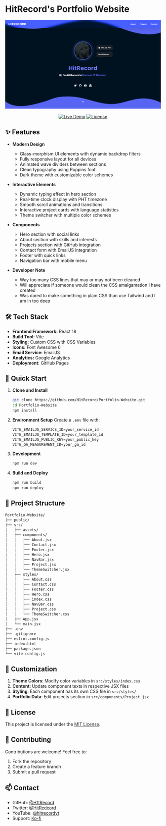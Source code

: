 # HitRecord's Portfolio Website

<div align="center">
  <img src="./public/preview.png" alt="Portfolio Preview" width="600px">
  
  [![Live Demo](https://img.shields.io/badge/Live-Demo-brightgreen.svg)](https://h1trecord.github.io/Portfolio-Website)
  [![License](https://img.shields.io/badge/license-MIT-blue.svg)](LICENSE)
</div>

## ✨ Features

- **Modern Design**
  - Glass-morphism UI elements with dynamic backdrop filters
  - Fully responsive layout for all devices
  - Animated wave dividers between sections
  - Clean typography using Poppins font
  - Dark theme with customizable color schemes

- **Interactive Elements**
  - Dynamic typing effect in hero section
  - Real-time clock display with PHT timezone
  - Smooth scroll animations and transitions
  - Interactive project cards with language statistics
  - Theme switcher with multiple color schemes

- **Components**
  - Hero section with social links
  - About section with skills and interests
  - Projects section with GitHub integration
  - Contact form with EmailJS integration
  - Footer with quick links
  - Navigation bar with mobile menu

- **Developer Note**
  - Way too many CSS lines that may or may not been cleaned
  - Will appreciate if someone would clean the CSS amalgamation I have created
  - Was dared to make something in plain CSS than use Tailwind and I am in too deep

## 🛠️ Tech Stack

- **Frontend Framework:** React 18
- **Build Tool:** Vite
- **Styling:** Custom CSS with CSS Variables
- **Icons:** Font Awesome 6
- **Email Service:** EmailJS
- **Analytics:** Google Analytics
- **Deployment:** GitHub Pages

## 🚀 Quick Start

1. **Clone and Install**
   ```bash
   git clone https://github.com/H1tRecord/Portfolio-Website.git
   cd Portfolio-Website
   npm install
   ```

2. **Environment Setup**
   Create a `.env` file with:
   ```
   VITE_EMAILJS_SERVICE_ID=your_service_id
   VITE_EMAILJS_TEMPLATE_ID=your_template_id
   VITE_EMAILJS_PUBLIC_KEY=your_public_key
   VITE_GA_MEASUREMENT_ID=your_ga_id
   ```

3. **Development**
   ```bash
   npm run dev
   ```

4. **Build and Deploy**
   ```bash
   npm run build
   npm run deploy
   ```

## 📁 Project Structure

```
Portfolio-Website/
├── public/
├── src/
│   ├── assets/
│   ├── components/
│   │   ├── About.jsx
│   │   ├── Contact.jsx
│   │   ├── Footer.jsx
│   │   ├── Hero.jsx
│   │   ├── NavBar.jsx
│   │   ├── Project.jsx
│   │   └── ThemeSwitcher.jsx
│   ├── styles/
│   │   ├── About.css
│   │   ├── Contact.css
│   │   ├── Footer.css
│   │   ├── Hero.css
│   │   ├── index.css
│   │   ├── NavBar.css
│   │   ├── Project.css
│   │   └── ThemeSwitcher.css
│   ├── App.jsx
│   └── main.jsx
├── .env
├── .gitignore
├── eslint.config.js
├── index.html
├── package.json
└── vite.config.js
```

## 🎨 Customization

1. **Theme Colors**: Modify color variables in `src/styles/index.css`
2. **Content**: Update component texts in respective JSX files
3. **Styling**: Each component has its own CSS file in `src/styles/`
4. **Portfolio Data**: Edit projects section in `src/components/Project.jsx`

## 📝 License

This project is licensed under the [MIT License](LICENSE).

## 🤝 Contributing

Contributions are welcome! Feel free to:

1. Fork the repository
2. Create a feature branch
3. Submit a pull request

## 📫 Contact

- GitHub: [@H1tRecord](https://github.com/H1tRecord)
- Twitter: [@HitRedcord](https://twitter.com/HitRedcord)
- YouTube: [@hitrecordyt](https://www.youtube.com/@hitrecordyt)
- Support: [Ko-fi](https://ko-fi.com/hitrecord)